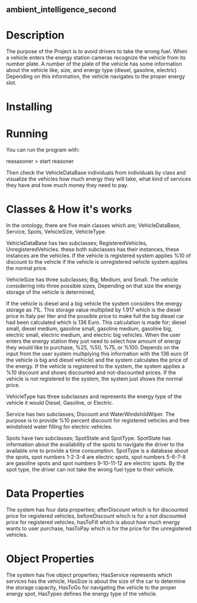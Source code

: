 ## ambient_intelligence_second ##

# Description #

The purpose of the Project is to avoid drivers to take the wrong fuel. When a vehicle enters the energy station cameras recognize the vehicle from its number plate. A number of the plate of the vehicle has some information about the vehicle like, size, and energy type (diesel, gasoline, electric) Depending on this information, the vehicle navigates to the proper energy slot. 

# Installing #


# Running #

You can run the program with:

reasasoner > start reasoner

Then check the VehicleDataBase individuals from individuals by class and visualize the vehicles how much energy they will take, what kind of services they have and how much money they need to pay.

# Classes & How it's works #

In the ontology, there are five main classes which are; VehicleDataBase, Service, Spots, VehicleSize, VehicleType. 

VehicleDataBase has two subclasses; RegisteredVehicles, UnregisteredVehicles. these both subclasses has their instances, these instances are the vehicles. If the vehicle is registered system applies %10 of discount to the vehicle if the vehicle is unregistered vehicle system applies the normal price. 

VehicleSize has three subclasses; Big, Medium, and Small. The vehicle considering into three possible sizes, Depending on that size the energy storage of the vehicle is determined, 

If the vehicle is diesel and a big vehicle the system considers the energy storage as 71L. This storage value multiplied by 1.917 which is the diesel price in Italy per liter and the possible price to make full the big diesel car had been calculated which is 136 Euro. This calculation is made for; diesel small, diesel medium, gasoline small, gasoline medium, gasoline big, electric small, electric medium, and electric big vehicles. When the user enters the energy station they just need to select how amount of energy they would like to purchase, %25, %50, %75, or %100. Depends on the input from the user system multiplying this information with the 136 euro (if the vehicle is big and diesel vehicle) and the system calculates the price of the energy. If the vehicle is registered to the system, the system applies a %10 discount and shows discounted and not-discounted prices. If the vehicle is not registered to the system, the system just shows the normal price. 

VehicleType has three subclasses and represents the energy type of the vehicle it would Diesel, Gasoline, or Electric. 

Service has two subclasses; Discount and WaterWindshildWiper. The purpose is to provide %10 percent discount for registered vehicles and free windshield water filling for electric vehicles. 

Spots have two subclasses; SpotState and SpotType. SpotState has information about the availability of the spots to navigate the driver to the available one to provide a time consumption. SpotType is a database about the spots, spot numbers 1-2-3-4 are electric spots, spot numbers 5-6-7-8 are gasoline spots and spot numbers 9-10-11-12 are electric spots. By the spot type, the driver can not take the wrong fuel type to their vehicle. 

# Data Properties #

The system has four data properties; afterDiscount which is for discounted price for registered vehicles, beforeDiscount which is for a not discounted price for registered vehicles, hasToFill which is about how much energy wants to user purchase, hasToPay which is for the price for the unregistered vehicles. 

# Object Properties #

The system has five object properties; HasService represents which services has the vehicle, HasSize is about the size of the car to determine the storage capacity, HasToGo for navigating the vehicle to the proper energy spot, HasTypes defines the energy type of the vehicle. 




